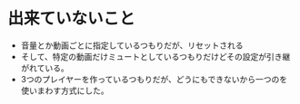 # 出来ていないこと

- 音量とか動画ごとに指定しているつもりだが、リセットされる
- そして、特定の動画だけミュートとしているつもりだけどその設定が引き継がれている。
- 3つのプレイヤーを作っているつもりだが、どうにもできないから一つのを使いまわす方式にした。